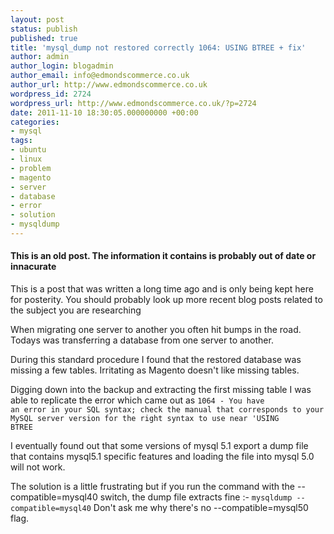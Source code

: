 ```yaml
---
layout: post
status: publish
published: true
title: 'mysql_dump not restored correctly 1064: USING BTREE + fix'
author: admin
author_login: blogadmin
author_email: info@edmondscommerce.co.uk
author_url: http://www.edmondscommerce.co.uk
wordpress_id: 2724
wordpress_url: http://www.edmondscommerce.co.uk/?p=2724
date: 2011-11-10 18:30:05.000000000 +00:00
categories:
- mysql
tags:
- ubuntu
- linux
- problem
- magento
- server
- database
- error
- solution
- mysqldump
---
```

<div class="oldpost"><h4>This is an old post. The information it contains is probably out of date or innacurate</h4>
<p>
This is a post that was written a long time ago and is only being kept here for posterity.
You should probably look up more recent blog posts related to the subject you are researching
</p>
</div>
When migrating one server to another you often hit bumps in the road.  Todays was transferring a database from one server to another.

During this standard procedure I found that the restored database was missing a few tables.  Irritating as Magento doesn't like missing tables.

Digging down into the backup and extracting the first missing table I was able to replicate the error which came out as
<code>1064 - You have an error in your SQL syntax; check the manual that corresponds to your MySQL server version for the right syntax to use near 'USING BTREE</code>

I eventually found out that some versions of mysql 5.1 export a dump file that contains mysql5.1 specific features and loading the file into mysql 5.0 will not work.

The solution is a little frustrating but if you run the command with the --compatible=mysql40 switch, the dump file extracts fine :-
<code>mysqldump --compatible=mysql40</code>
Don't ask me why there's no --compatible=mysql50 flag.
